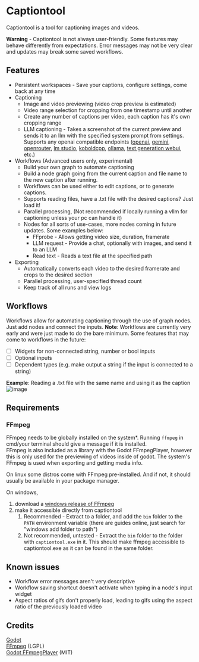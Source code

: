 # Captiontool
Captiontool is a tool for captioning images and videos.

**Warning** - Captiontool is not always user-friendly. Some features may behave differently from expectations. Error messages may not be very clear and updates may break some saved workflows.

## Features
* Persistent workspaces - Save your captions, configure settings, come back at any time
* Captioning
  * Image and video previewing (video crop preview is estimated)
  * Video range selection for cropping from one timestamp until another
  * Create any number of captions per video, each caption has it's own cropping range
  * LLM captioning - Takes a screenshot of the current preview and sends it to an llm with the specified system prompt from settings. Supports any openai compatible endpoints ([openai](https://openai.com/api/), [gemini](https://ai.google.dev/gemini-api/docs/openai), [openrouter](https://openrouter.ai/), [lm studio](https://lmstudio.ai/), [koboldcpp](https://github.com/LostRuins/koboldcpp), [ollama](https://ollama.com/), [text generation webui](https://github.com/oobabooga/text-generation-webui), etc.)
* Workflows (Advanced users only, experimental)
  * Build your own graph to automate captioning
  * Build a node graph going from the current caption and file name to the new caption after running.
  * Workflows can be used either to edit captions, or to generate captions.
  * Supports reading files, have a .txt file with the desired captions? Just load it!
  * Parallel processing, (Not recommended if locally running a vllm for captioning unless your pc can handle it)
  * Nodes for all sorts of use-cases, more nodes coming in future updates. Some examples below:
    * FFprobe - Allows getting video size, duration, framerate
    * LLM request - Provide a chat, optionally with images, and send it to an LLM
    * Read text - Reads a text file at the specified path
* Exporting
  * Automatically converts each video to the desired framerate and crops to the desired section
  * Parallel processing, user-specified thread count
  * Keep track of all runs and view logs

## Workflows
Workflows allow for automating captioning through the use of graph nodes. Just add nodes and connect the inputs.
**Note**: Workflows are currently very early and were just made to do the bare minimum.
Some features that may come to workflows in the future:
* [ ] Widgets for non-connected string, number or bool inputs
* [ ] Optional inputs
* [ ] Dependent types (e.g. make output a string if the input is connected to a string)

**Example**: Reading a .txt file with the same name and using it as the caption
![image](https://github.com/user-attachments/assets/5dabd199-54c7-470d-9b6b-1761c69045c0)


## Requirements
### FFmpeg
FFmpeg needs to be globally installed on the system*. Running `ffmpeg` in cmd/your terminal should give a message if it is installed.  
FFmpeg is also included as a library with the Godot FFmpegPlayer, however this is only used for the previewing of videos inside of godot. The system's FFmpeg is used when exporting and getting media info.

On linux some distros come with FFmpeg pre-installed. And if not, it should usually be available in your package manager.

On windows,
1. download a [windows release of FFmpeg](https://github.com/BtbN/FFmpeg-Builds/releases)
2. make it accessible directly from captiontool
   1. Recommended - Extract to a folder, and add the `bin` folder to the `PATH` environment variable (there are guides online, just search for "windows add folder to path")
   2. Not recommended, untested - Extract the `bin` folder to the folder with `captiontool.exe` in it. This should make ffmpeg accessible to captiontool.exe as it can be found in the same folder.

## Known issues
* Workflow error messages aren't very descriptive
* Workflow saving shortcut doesn't activate when typing in a node's input widget
* Aspect ratios of gifs don't properly load, leading to gifs using the aspect ratio of the previously loaded video

## Credits
[Godot](https://godotengine.org/)  
[FFmpeg](https://ffmpeg.org/) (LGPL)  
[Godot FFmpegPlayer](https://github.com/KirbyKid256/FFmpegPlayer) (MIT)
